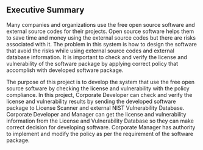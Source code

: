 ## Executive Summary

Many companies and organizations use the free open source software and external source codes for their projects. Open source software helps them to save time and money using the external source codes but there are risks associated with it. The problem in this system is how to design the software that avoid the risks while using external source codes and external database information.  It is important to check and verify the license and vulnerability of the software package by applying correct policy that accomplish with developed software package. 

The purpose of this project is to develop the system that use the free open source software by checking the license and vulnerability with the policy compliance.  In this project, Corporate Developer can check and verify the license and vulnerability results by sending the developed software package to License Scanner and external NIST Vulnerability Database. Corporate Developer and Manager can get the license and vulnerability information from the License and Vulnerability Database so they can make correct decision for developing software. Corporate Manager has authority to implement and modify the policy as per the requirement of the software package.

